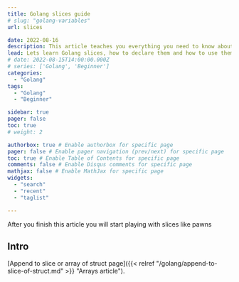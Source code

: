 ```yaml
---
title: Golang slices guide
# slug: "golang-variables"
url: slices

date: 2022-08-16
description: This article teaches you everything you need to know about slices in Golang
lead: Lets learn Golang slices, how to declare them and how to use them.
# date: 2022-08-15T14:00:00.000Z
# series: ['Golang', 'Beginner']
categories:
  - "Golang"
tags:
  - "Golang"
  - "Beginner"

sidebar: true
pager: false
toc: true
# weight: 2

authorbox: true # Enable authorbox for specific page
pager: false # Enable pager navigation (prev/next) for specific page
toc: true # Enable Table of Contents for specific page
comments: false # Enable Disqus comments for specific page
mathjax: false # Enable MathJax for specific page
widgets:
  - "search"
  - "recent"
  - "taglist"

---
```



After you finish this article you will start playing with slices like pawns

<!--more-->

## Intro


[Append to slice or array of struct page]({{< relref "/golang/append-to-slice-of-struct.md" >}} "Arrays article").
